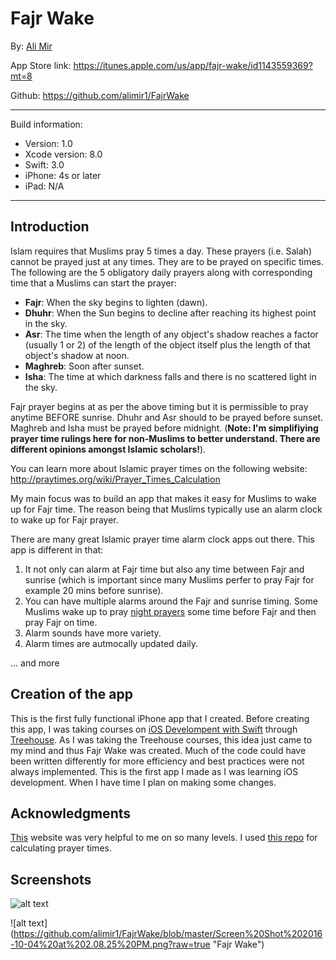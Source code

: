 # Fajr Wake

By: [Ali Mir](http://alimir.io)

App Store link: https://itunes.apple.com/us/app/fajr-wake/id1143559369?mt=8

Github: https://github.com/alimir1/FajrWake

___

Build information:

* Version: 1.0
* Xcode version: 8.0
* Swift: 3.0
* iPhone: 4s or later
* iPad: N/A

---

## Introduction

Islam requires that Muslims pray 5 times a day. These prayers (i.e. Salah) cannot be prayed just at any times. They are to be prayed on specific times. The following are the 5 obligatory daily prayers along with corresponding time that a Muslims can start the prayer:

* **Fajr**: When the sky begins to lighten (dawn).
* **Dhuhr**: When the Sun begins to decline after reaching its highest point in the sky.
* **Asr**: The time when the length of any object's shadow reaches a factor (usually 1 or 2) of the length of the object itself plus the length of that object's shadow at noon.
* **Maghreb**: Soon after sunset.
* **Isha**: The time at which darkness falls and there is no scattered light in the sky.

Fajr prayer begins at as per the above timing but it is permissible to pray anytime BEFORE sunrise. Dhuhr and Asr should to be prayed before sunset. Maghreb and Isha must be prayed before midnight. (**Note: I'm simplifiying prayer time rulings here for non-Muslims to better understand. There are different opinions amongst Islamic scholars!**).

You can learn more about Islamic prayer times on the following website: http://praytimes.org/wiki/Prayer_Times_Calculation

My main focus was to build an app that makes it easy for Muslims to wake up for Fajr time. The reason being that Muslims typically use an alarm clock to wake up for Fajr prayer.

There are many great Islamic prayer time alarm clock apps out there. This app is different in that:

1. It not only can alarm at Fajr time but also any time between Fajr and sunrise (which is important since many Muslims perfer to pray Fajr for example 20 mins before sunrise).
2. You can have multiple alarms around the Fajr and sunrise timing. Some Muslims wake up to pray [night prayers](https://www.al-islam.org/salatul-layl-h-t-kassamali/salatul-layl) some time before Fajr and then pray Fajr on time.
3. Alarm sounds have more variety.
4. Alarm times are autmocally updated daily.

... and more

## Creation of the app

This is the first fully functional iPhone app that I created. Before creating this app, I was taking courses on [iOS Develompent with Swift]((https://teamtreehouse.com/tracks/ios-development-with-swift-20)) through [Treehouse](https://teamtreehouse.com/). As I was taking the Treehouse courses, this idea just came to my mind and thus Fajr Wake was created.
Much of the code could have been written differently for more efficiency and best practices were not always implemented. This is the first app I made as I was learning iOS development. When I have time I plan on making some changes. 

## Acknowledgments

[This](prayertimes.org) website was very helpful to me on so many levels. I used [this repo](https://github.com/alhazmy13/PrayerTimesSwift) for calculating prayer times.


## Screenshots

![alt text](https://github.com/alimir1/FajrWake/blob/master/Screen%20Shot%202016-10-04%20at%202.06.04%20PM.png?raw=true "Fajr Wake add alarm")



![alt text] (https://github.com/alimir1/FajrWake/blob/master/Screen%20Shot%202016-10-04%20at%202.08.25%20PM.png?raw=true "Fajr Wake")
